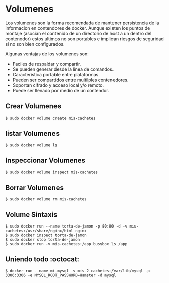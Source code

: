 # Volumenes

Los volumenes son la forma recomendada de mantener persistencia de la informacion en contendores de docker. Aunque existen los puntos de montaje (asocian el contenido de un directorio de host a un dentro del contenodor) estos ultimos no son portables e implican riesgos de seguridad si no son bien configurados.

Algunas ventajas de los volumenes son:
* Faciles de respaldar y compartir.
* Se pueden generar desde la linea de comandos.
* Caracteristica portable entre plataformas.
* Pueden ser compartidos entre multilples contenedores.
* Soportan cifrado y acceso local y/o remoto.
* Puede ser llenado por medio de un contendor.

## Crear Volumenes
```
$ sudo docker volume create mis-cachetes
```
## listar Volumenes
```
$ sudo docker volume ls
```
## Inspeccionar Volumenes
```
$ sudo docker volume inspect mis-cachetes
```
## Borrar Volumenes
```
$ sudo docker volume rm mis-cachetes
```

## Volume Sintaxis

```
$ sudo docker run --name torta-de-jamon -p 80:80 -d -v mis-cachetes:/usr/share/nginx/html nginx
$ sudo docker inspect torta-de-jamon
$ sudo docker stop torta-de-jamon
$ sudo docker run -v mis-cachetes:/app busybox ls /app
```
## Uniendo todo :octocat:

```
$ docker run --name mi-mysql -v mis-2-cachetes:/var/lib/mysql -p 3306:3306 -e MYSQL_ROOT_PASSWORD=Hamster -d mysql
```



